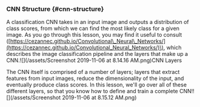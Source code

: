 ### CNN Structure {#cnn-structure}

A classification CNN takes in an input image and outputs a distribution of class scores, from which we can find the most likely class for a given image. As you go through this lesson, you may find it useful to consult \([https://cezannec.github.io/Convolutional\_Neural\_Networks/](https://cezannec.github.io/Convolutional_Neural_Networks/)\), which describes the image classification pipeline and the layers that make up a CNN.![](/assets/Screenshot 2019-11-06 at 8.14.16 AM.png)CNN Layers

The CNN itself is comprised of a number of layers; layers that extract features from input images, reduce the dimensionality of the input, and eventually produce class scores. In this lesson, we'll go over all of these different layers, so that you know how to define and train a complete CNN!![](/assets/Screenshot 2019-11-06 at 8.15.12 AM.png)

